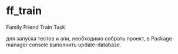# ff_train
Family Friend Train Task

для запуска тестов и апи, необходимо собрать проект, в Package manager console выполнить update-database.
